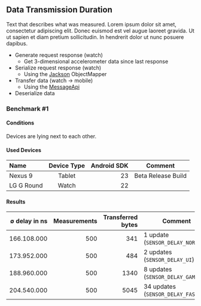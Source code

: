 ## Data Transmission Duration
Text that describes what was measured. Lorem ipsum dolor sit amet, consectetur adipiscing elit. Donec euismod est vel augue laoreet gravida. Ut ut sapien et diam pretium sollicitudin. In hendrerit dolor ut nunc posuere dapibus.

- Generate request response (watch)
  - Get 3-dimensional accelerometer data since last response
- Serialize request response (watch)
  - Using the [Jackson](https://github.com/FasterXML/jackson-databind) ObjectMapper
- Transfer data (watch → mobile)
  - Using the [MessageApi](https://developers.google.com/android/reference/com/google/android/gms/wearable/MessageApi)
- Deserialize data

### Benchmark #1

#### Conditions
Devices are lying next to each other.

#### Used Devices
 Name          | Device Type     | Android SDK  | Comment 
 :------------ | :-------------: | -----------: | -------
Nexus 9        | Tablet          |   23         | Beta Release Build
LG G Round     | Watch           |   22         | 

#### Results
 ∅ delay in ns    | Measurements  | Transferred bytes | Comment 
 ---------------: | ------------: | ----------------: | -------
166.108.000       |  500          | 341               | 1 update (`SENSOR_DELAY_NORMAL`)
173.952.000       |  500          | 484               | 2 updates (`SENSOR_DELAY_UI`)
188.960.000       |  500          | 1340              | 8 updates (`SENSOR_DELAY_GAME`)
204.540.000       |  500          | 5045              | 34 updates (`SENSOR_DELAY_FASTEST`)

